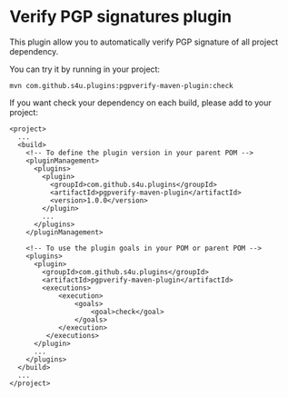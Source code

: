 # Verify PGP signatures plugin

This plugin allow you to automatically verify PGP signature of all project dependency.

You can try it by running in your project:

    mvn com.github.s4u.plugins:pgpverify-maven-plugin:check

If you want check your dependency on each build, please add to your project:

    <project>
      ...
      <build>
        <!-- To define the plugin version in your parent POM -->
        <pluginManagement>
          <plugins>
            <plugin>
              <groupId>com.github.s4u.plugins</groupId>
              <artifactId>pgpverify-maven-plugin</artifactId>
              <version>1.0.0</version>
            </plugin>
            ...
          </plugins>
        </pluginManagement>

        <!-- To use the plugin goals in your POM or parent POM -->
        <plugins>
          <plugin>
            <groupId>com.github.s4u.plugins</groupId>
            <artifactId>pgpverify-maven-plugin</artifactId>
            <executions>
                <execution>
                    <goals>
                        <goal>check</goal>
                    </goals>
                </execution>
             </executions>
          </plugin>
          ...
        </plugins>
      </build>
      ...
    </project>
